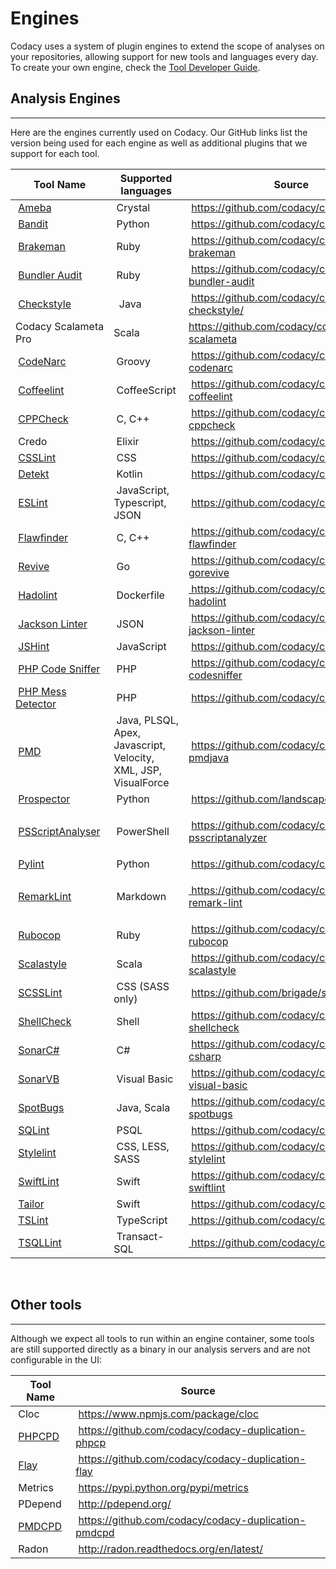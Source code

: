# Engines

Codacy uses a system of plugin engines to extend the scope of analyses
on your repositories, allowing support for new tools and languages every
day. To create your own engine, check the [Tool Developer
Guide](https://support.codacy.com/hc/en-us/articles/207994725-Tool-Developer-Guide).

## Analysis Engines

------------------------------------------------------------------------

Here are the engines currently used on Codacy. Our GitHub links list the
version being used for each engine as well as additional plugins that we
support for each tool. 

<table>
<thead>
<tr class="header">
<th><strong>Tool Name</strong></th>
<th><strong>Supported languages</strong></th>
<th><strong>Source</strong></th>
</tr>
</thead>
<tbody>
<tr class="odd">
<td> <a href="https://github.com/veelenga/ameba">Ameba</a></td>
<td> Crystal</td>
<td> <a href="https://github.com/codacy/codacy-ameba">https://github.com/codacy/codacy-ameba</a></td>
</tr>
<tr class="even">
<td> <a href="https://github.com/openstack/bandit">Bandit</a></td>
<td> Python</td>
<td> <a href="https://github.com/codacy/codacy-bandit" class="in-cell-link">https://github.com/codacy/codacy-bandit</a></td>
</tr>
<tr class="odd">
<td> <a href="http://brakemanscanner.org/" class="in-cell-link">Brakeman</a></td>
<td> Ruby</td>
<td> <a href="https://github.com/codacy/codacy-brakeman" class="in-cell-link">https://github.com/codacy/codacy-brakeman</a></td>
</tr>
<tr class="even">
<td> <a href="https://github.com/rubysec/bundler-audit">Bundler Audit</a></td>
<td> Ruby</td>
<td> <a href="https://github.com/codacy/codacy-bundler-audit">https://github.com/codacy/codacy-bundler-audit</a></td>
</tr>
<tr class="odd">
<td> <a href="http://checkstyle.sourceforge.net/" class="in-cell-link">Checkstyle</a></td>
<td>  Java</td>
<td> <a href="https://github.com/codacy/codacy-checkstyle/" class="in-cell-link">https://github.com/codacy/codacy-checkstyle/</a></td>
</tr>
<tr class="even">
<td>Codacy Scalameta Pro</td>
<td>Scala</td>
<td><a href="https://github.com/codacy/codacy-scalameta" class="in-cell-link">https://github.com/codacy/codacy-scalameta</a></td>
</tr>
<tr class="odd">
<td> <a href="http://codenarc.sourceforge.net/" class="in-cell-link">CodeNarc</a></td>
<td> Groovy</td>
<td> <a href="https://github.com/codacy/codacy-codenarc" class="in-cell-link">https://github.com/codacy/codacy-codenarc</a></td>
</tr>
<tr class="even">
<td> <a href="http://www.coffeelint.org/" class="in-cell-link">Coffeelint</a></td>
<td> CoffeeScript</td>
<td> <a href="https://github.com/codacy/codacy-coffeelint" class="in-cell-link">https://github.com/codacy/codacy-coffeelint</a></td>
</tr>
<tr class="odd">
<td> <a href="http://cppcheck.sourceforge.net/" class="in-cell-link">CPPCheck</a></td>
<td> C, C++</td>
<td> <a href="https://github.com/codacy/codacy-cppcheck" class="in-cell-link">https://github.com/codacy/codacy-cppcheck</a></td>
</tr>
<tr class="even">
<td> <span>Credo</span></td>
<td> Elixir</td>
<td> <a href="https://github.com/codacy/codacy-credo"><span class="wysiwyg-underline">https://github.com/codacy/codacy-credo</span></a></td>
</tr>
<tr class="odd">
<td> <a href="http://csslint.net/" class="in-cell-link">CSSLint</a></td>
<td> CSS</td>
<td> <a href="https://github.com/codacy/codacy-csslint" class="in-cell-link">https://github.com/codacy/codacy-csslint</a></td>
</tr>
<tr class="even">
<td> <a href="https://github.com/arturbosch/detekt">Detekt</a></td>
<td> Kotlin</td>
<td> <a href="https://github.com/codacy/codacy-detekt">https://github.com/codacy/codacy-detekt</a></td>
</tr>
<tr class="odd">
<td> <a href="http://eslint.org/" class="in-cell-link">ESLint</a></td>
<td> JavaScript, Typescript, JSON</td>
<td> <a href="https://github.com/codacy/codacy-eslint" class="in-cell-link">https://github.com/codacy/codacy-eslint</a></td>
</tr>
<tr class="even">
<td> <a href="https://dwheeler.com/flawfinder/">Flawfinder</a></td>
<td> C, C++</td>
<td> <a href="https://github.com/codacy/codacy-flawfinder">https://github.com/codacy/codacy-flawfinder</a></td>
</tr>
<tr class="odd">
<td> <a href="https://github.com/mgechev/revive">Revive</a></td>
<td> Go</td>
<td> <a href="https://github.com/codacy/codacy-gorevive" class="c-link">https://github.com/codacy/codacy-gorevive</a></td>
</tr>
<tr class="even">
<td> <a href="https://github.com/hadolint/hadolint">Hadolint</a></td>
<td> Dockerfile</td>
<td><a href="https://github.com/codacy/codacy-hadolint"> https://github.com/codacy/codacy-hadolint</a></td>
</tr>
<tr class="odd">
<td> <a href="https://github.com/codacy/codacy-jackson-linter">Jackson Linter</a></td>
<td> JSON</td>
<td> <a href="https://github.com/codacy/codacy-jackson-linter">https://github.com/codacy/codacy-jackson-linter</a></td>
</tr>
<tr class="even">
<td> <a href="http://jshint.com/">JSHint</a></td>
<td> JavaScript </td>
<td> <a href="https://github.com/codacy/codacy-jshint">https://github.com/codacy/codacy-jshint</a></td>
</tr>
<tr class="odd">
<td> <a href="https://github.com/squizlabs/PHP_CodeSniffer">PHP Code Sniffer</a></td>
<td> PHP</td>
<td> <a href="https://github.com/codacy/codacy-codesniffer" class="in-cell-link">https://github.com/codacy/codacy-codesniffer</a></td>
</tr>
<tr class="even">
<td> <a href="https://phpmd.org/" class="in-cell-link">PHP Mess Detector</a></td>
<td> PHP</td>
<td> <a href="https://github.com/codacy/codacy-phpmd" class="in-cell-link">https://github.com/codacy/codacy-phpmd</a></td>
</tr>
<tr class="odd">
<td> <a href="http://pmd.sourceforge.net/pmd-5.3.2/pmd-java/index.html" class="in-cell-link">PMD</a></td>
<td> Java, PLSQL, Apex, Javascript, Velocity, XML, JSP, VisualForce</td>
<td> <a href="https://github.com/codacy/codacy-pmdjava" class="in-cell-link">https://github.com/codacy/codacy-pmdjava</a></td>
</tr>
<tr class="even">
<td> <a href="https://github.com/landscapeio/prospector">Prospector</a></td>
<td> Python</td>
<td> <a href="https://github.com/landscapeio/prospector">https://github.com/landscapeio/prospector</a></td>
</tr>
<tr class="odd">
<td> <a href="https://github.com/PowerShell/PSScriptAnalyzer">PSScriptAnalyser</a></td>
<td> PowerShell</td>
<td><p> <a href="https://github.com/codacy/codacy-psscriptanalyzer">https://github.com/codacy/codacy-psscriptanalyzer</a></p></td>
</tr>
<tr class="even">
<td> <a href="http://www.pylint.org/" class="in-cell-link">Pylint</a></td>
<td> Python</td>
<td> <a href="https://github.com/codacy/codacy-pylint" class="in-cell-link">https://github.com/codacy/codacy-pylint</a></td>
</tr>
<tr class="odd">
<td> <a href="https://github.com/remarkjs/remark-lint">RemarkLint</a></td>
<td> Markdown</td>
<td><p><a href="https://github.com/codacy/codacy-remark-lint"> https://github.com/codacy/codacy-remark-lint</a> </p></td>
</tr>
<tr class="even">
<td> <a href="https://github.com/bbatsov/rubocop" class="in-cell-link">Rubocop</a></td>
<td> Ruby</td>
<td> <a href="https://github.com/codacy/codacy-rubocop">https://github.com/codacy/codacy-rubocop</a></td>
</tr>
<tr class="odd">
<td> <a href="http://www.scalastyle.org/" class="in-cell-link">Scalastyle</a></td>
<td> Scala</td>
<td> <a href="https://github.com/codacy/codacy-scalastyle" class="in-cell-link">https://github.com/codacy/codacy-scalastyle</a></td>
</tr>
<tr class="even">
<td> <a href="https://github.com/brigade/scss-lint">SCSSLint</a></td>
<td> CSS (SASS only)</td>
<td> <a href="https://github.com/brigade/scss-lint">https://github.com/brigade/scss-lint</a></td>
</tr>
<tr class="odd">
<td> <a href="https://www.shellcheck.net/" class="in-cell-link">ShellCheck</a></td>
<td> Shell</td>
<td> <a href="https://github.com/codacy/codacy-shellcheck" class="in-cell-link">https://github.com/codacy/codacy-shellcheck</a></td>
</tr>
<tr class="even">
<td> <a href="https://github.com/SonarSource/sonar-dotnet">SonarC#</a></td>
<td> C#</td>
<td> <a href="https://github.com/codacy/codacy-sonar-csharp">https://github.com/codacy/codacy-sonar-csharp</a></td>
</tr>
<tr class="odd">
<td> <a href="https://github.com/SonarSource/sonar-dotnet">SonarVB</a></td>
<td> Visual Basic</td>
<td> <a href="https://github.com/codacy/codacy-sonar-visual-basic">https://github.com/codacy/codacy-sonar-visual-basic</a></td>
</tr>
<tr class="even">
<td> <a href="https://spotbugs.github.io/">SpotBugs</a></td>
<td> Java, Scala</td>
<td> <a href="https://github.com/codacy/codacy-spotbugs">https://github.com/codacy/codacy-spotbugs</a></td>
</tr>
<tr class="odd">
<td> <a href="https://github.com/purcell/sqlint">SQLint</a></td>
<td> PSQL</td>
<td> <a href="https://github.com/codacy/codacy-sqlint">https://github.com/codacy/codacy-sqlint</a></td>
</tr>
<tr class="even">
<td> <a href="https://stylelint.io/">Stylelint</a></td>
<td> CSS, LESS, SASS</td>
<td> <a href="https://github.com/codacy/codacy-stylelint">https://github.com/codacy/codacy-stylelint</a></td>
</tr>
<tr class="odd">
<td> <a href="https://github.com/realm/SwiftLint">SwiftLint</a></td>
<td> Swift</td>
<td> <a href="https://github.com/codacy/codacy-swiftlint">https://github.com/codacy/codacy-swiftlint</a></td>
</tr>
<tr class="even">
<td> <a href="https://tailor.sh/">Tailor</a></td>
<td> Swift</td>
<td> <a href="https://github.com/codacy/codacy-tailor" class="in-cell-link">https://github.com/codacy/codacy-tailor</a></td>
</tr>
<tr class="odd">
<td> <a href="https://palantir.github.io/tslint/">TSLint</a></td>
<td> TypeScript</td>
<td><a href="https://github.com/codacy/codacy-tslint" class="in-cell-link"> https://github.com/codacy/codacy-tslint</a></td>
</tr>
<tr class="even">
<td> <a href="https://github.com/tsqllint/tsqllint/">TSQLLint</a></td>
<td> Transact-SQL</td>
<td><a href="https://github.com/codacy/codacy-tsqllint" class="in-cell-link"> https://github.com/codacy/codacy-tsqllint</a></td>
</tr>
</tbody>
</table>

 

## Other tools

------------------------------------------------------------------------

Although we expect all tools to run within an engine container, some
tools are still supported directly as a binary in our analysis servers
and are not configurable in the UI:

<table>
<thead>
<tr class="header">
<th><strong>Tool Name</strong></th>
<th><strong>Source</strong></th>
</tr>
</thead>
<tbody>
<tr class="odd">
<td> Cloc</td>
<td> <a href="https://www.npmjs.com/package/cloc" class="in-cell-link">https://www.npmjs.com/package/cloc</a></td>
</tr>
<tr class="even">
<td> <a href="https://github.com/sebastianbergmann/phpcpd" class="in-cell-link">PHPCPD</a></td>
<td> <a href="https://github.com/codacy/codacy-duplication-phpcpd" class="in-cell-link">https://github.com/codacy/codacy-duplication-phpcp</a></td>
</tr>
<tr class="odd">
<td> <a href="https://github.com/seattlerb/flay" class="in-cell-link">Flay</a></td>
<td> <a href="https://github.com/codacy/codacy-duplication-flay" class="in-cell-link">https://github.com/codacy/codacy-duplication-flay</a></td>
</tr>
<tr class="even">
<td> Metrics </td>
<td> <a href="https://pypi.python.org/pypi/metrics">https://pypi.python.org/pypi/metrics</a></td>
</tr>
<tr class="odd">
<td> PDepend</td>
<td> <a href="http://pdepend.org/" class="in-cell-link">http://pdepend.org/</a></td>
</tr>
<tr class="even">
<td> <a href="https://pmd.github.io/" class="in-cell-link">PMDCPD</a></td>
<td> <a href="https://github.com/codacy/codacy-duplication-pmdcpd" class="in-cell-link">https://github.com/codacy/codacy-duplication-pmdcpd</a> </td>
</tr>
<tr class="odd">
<td> Radon</td>
<td> <a href="http://radon.readthedocs.org/en/latest/" class="in-cell-link">http://radon.readthedocs.org/en/latest/</a></td>
</tr>
</tbody>
</table>

 

 

 
